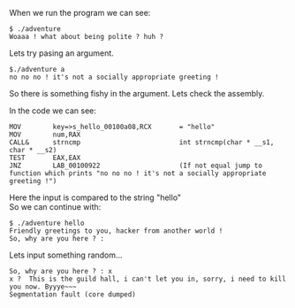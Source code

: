 When we run the program we can see:  
```
$ ./adventure  
Woaaa ! what about being polite ? huh ?
```
Lets try pasing an argument.
```
$./adventure a  
no no no ! it's not a socially appropriate greeting !
```
So there is something fishy in the argument. Lets check the assembly.  

In the code we can see:
<pre><code>MOV        key=>s_hello_00100a08,RCX       = "hello"  
MOV        num,RAX  
CALL&      strncmp                         int strncmp(char * __s1, char * __s2)   
TEST       EAX,EAX  
JNZ        LAB_00100922                    (If not equal jump to function which prints "no no no ! it's not a socially appropriate greeting !")
</code></pre>

Here the input is compared to the string "hello"  
So we can continue with:  
```
$ ./adventure hello 
Friendly greetings to you, hacker from another world !  
So, why are you here ? :   
```
Lets input something random...  
```
So, why are you here ? : x  
x ?  This is the guild hall, i can't let you in, sorry, i need to kill you now. Byyye~~~
Segmentation fault (core dumped)
```
